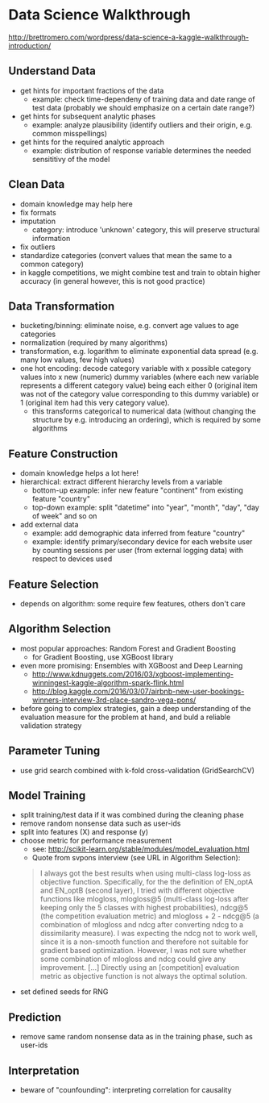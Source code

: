Data Science Walkthrough
========================

http://brettromero.com/wordpress/data-science-a-kaggle-walkthrough-introduction/


Understand Data
---------------

- get hints for important fractions of the data
    - example: check time-dependeny of training data and date range of test
    data (probably we should emphasize on a certain date range?)
- get hints for subsequent analytic phases
    - example: analyze plausibility (identify outliers and their origin, e.g.
    common misspellings)
- get hints for the required analytic approach
    - example: distribution of response variable determines the needed
    sensititivy of the model


Clean Data
----------

- domain knowledge may help here
- fix formats
- imputation
  - category: introduce 'unknown' category, this will preserve structural
  information
- fix outliers
- standardize categories (convert values that mean the same to a common category)
- in kaggle competitions, we might combine test and train to obtain higher
  accuracy (in general however, this is not good practice)


Data Transformation
-------------------

- bucketing/binning: eliminate noise, e.g. convert age values to age categories
- normalization (required by many algorithms)
- transformation, e.g. logarithm to eliminate exponential data spread (e.g.
many low values, few high values)
- one hot encoding: decode category variable with x possible category values
into x new (numeric) dummy variables (where each new variable represents a
different category value) being each either 0 (original item was not of the
category value corresponding to this dummy variable) or 1 (original item had
this very category value).
    - this transforms categorical to numerical data (without changing the
    structure by e.g. introducing an ordering), which is required by some
    algorithms


Feature Construction
--------------------

- domain knowledge helps a lot here!
- hierarchical: extract different hierarchy levels from a variable
    - bottom-up example: infer new feature "continent" from existing feature
    "country"
    - top-down example: split "datetime" into "year", "month", "day",
    "day of week" and so on
- add external data
    - example: add demographic data inferred from feature "country"
    - example: identify primary/secondary device for each website user by
    counting sessions per user (from external logging data) with respect to
    devices used


Feature Selection
-----------------

- depends on algorithm: some require few features, others don't care


Algorithm Selection
-------------------

- most popular approaches: Random Forest and Gradient Boosting
    - for Gradient Boosting, use XGBoost library
- even more promising: Ensembles with XGBoost and Deep Learning
  - http://www.kdnuggets.com/2016/03/xgboost-implementing-winningest-kaggle-algorithm-spark-flink.html
  - http://blog.kaggle.com/2016/03/07/airbnb-new-user-bookings-winners-interview-3rd-place-sandro-vega-pons/
- before going to complex strategies, gain a deep understanding of the
evaluation measure for the problem at hand, and buld a reliable validation
strategy


Parameter Tuning
----------------

- use grid search combined with k-fold cross-validation (GridSearchCV)


Model Training
--------------

- split training/test data if it was combined during the cleaning phase
- remove random nonsense data such as user-ids
- split into features (X) and response (y)
- choose metric for performance measurement
    - see: http://scikit-learn.org/stable/modules/model_evaluation.html
    - Quote from svpons interview (see URL in Algorithm Selection):
    > I always got the best results when using multi-class log-loss as
    objective function. Specifically, for the the definition of EN_optA and
    EN_optB (second layer), I tried with different objective functions like
    mlogloss, mlogloss@5 (multi-class log-loss after keeping only the 5 classes
    with highest probabilities), ndcg@5 (the competition evaluation metric) and
    mlogloss + 2 - ndcg@5 (a combination of mlogloss and ndcg after converting
    ndcg to a dissimilarity measure). I was expecting the ndcg not to work
    well, since it is a non-smooth function and therefore not suitable for
    gradient based optimization. However, I was not sure whether some
    combination of mlogloss and ndcg could give any improvement.
    [...]
    Directly using an [competition] evaluation metric as objective function is
    not always the optimal solution.
- set defined seeds for RNG


Prediction
----------

- remove same random nonsense data as in the training phase, such as user-ids


Interpretation
--------------

- beware of "counfounding": interpreting correlation for causality
